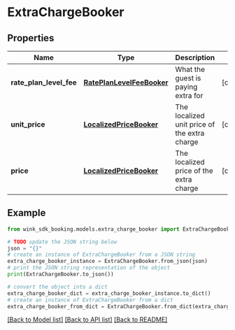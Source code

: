 # ExtraChargeBooker


## Properties

Name | Type | Description | Notes
------------ | ------------- | ------------- | -------------
**rate_plan_level_fee** | [**RatePlanLevelFeeBooker**](RatePlanLevelFeeBooker.md) | What the guest is paying extra for | [optional] 
**unit_price** | [**LocalizedPriceBooker**](LocalizedPriceBooker.md) | The localized unit price of the extra charge | [optional] 
**price** | [**LocalizedPriceBooker**](LocalizedPriceBooker.md) | The localized price of the extra charge | [optional] 

## Example

```python
from wink_sdk_booking.models.extra_charge_booker import ExtraChargeBooker

# TODO update the JSON string below
json = "{}"
# create an instance of ExtraChargeBooker from a JSON string
extra_charge_booker_instance = ExtraChargeBooker.from_json(json)
# print the JSON string representation of the object
print(ExtraChargeBooker.to_json())

# convert the object into a dict
extra_charge_booker_dict = extra_charge_booker_instance.to_dict()
# create an instance of ExtraChargeBooker from a dict
extra_charge_booker_from_dict = ExtraChargeBooker.from_dict(extra_charge_booker_dict)
```
[[Back to Model list]](../README.md#documentation-for-models) [[Back to API list]](../README.md#documentation-for-api-endpoints) [[Back to README]](../README.md)


